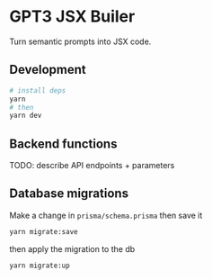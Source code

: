 # GPT3 JSX Builer

Turn semantic prompts into JSX code.

## Development

```bash
# install deps
yarn
# then
yarn dev
```

## Backend functions

TODO: describe API endpoints + parameters

## Database migrations

Make a change in `prisma/schema.prisma` then save it

```bash
yarn migrate:save
```

then apply the migration to the db

```bash
yarn migrate:up
```
